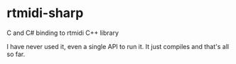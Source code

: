 rtmidi-sharp
============

C and C# binding to rtmidi C++ library

I have never used it, even a single API to run it.
It just compiles and that's all so far.

